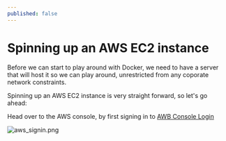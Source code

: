 ```yaml
---
published: false
---
```

# Spinning up an AWS EC2 instance

Before we can start to play around with Docker, we need to have a server that will host it so we can play around, unrestricted from any coporate network constraints.

Spinning up an AWS EC2 instance is very straight forward, so let's go ahead:

Head over to the AWS console, by first signing in to [AWB Console Login](https://console.aws.amazon.com/?nc2=h_m_mc "AWB Console Login")

![aws_signin.png]({{site.baseurl}}/_images/aws_signin.png)


